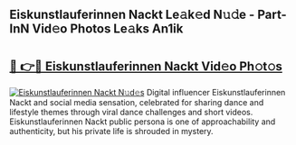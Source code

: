 ## Eiskunstlauferinnen Nackt Le𝚊k𝚎d N𝚞𝚍e - Part-InN Vid𝚎o Photos Le𝚊ks An1ik

# <h2><a href="http://fb4yya.evod.top/?m=Eiskunstlauferinnen+Nackt">🔗 👉🔴 Eiskunstlauferinnen Nackt Vid𝚎o Ph𝚘t𝚘s</a></h2>

[![Eiskunstlauferinnen Nackt N𝚞d𝚎s](https://i.imgur.com/8V9OHl7.gif)](http://fb4yya.evod.top/?m=Eiskunstlauferinnen+Nackt)
Digital influencer Eiskunstlauferinnen Nackt and social media sensation, celebrated for sharing dance and lifestyle themes through viral dance challenges and short videos. Eiskunstlauferinnen Nackt public persona is one of approachability and authenticity, but his private life is shrouded in mystery. 
